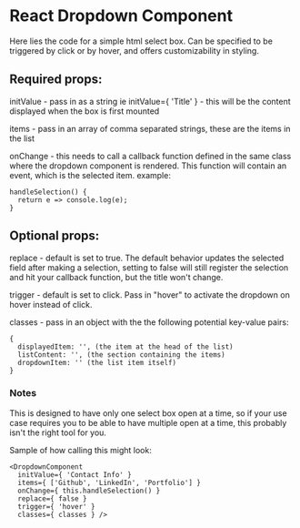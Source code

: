 # React Dropdown Component

Here lies the code for a simple html select box.  Can be specified to be triggered
by click or by hover, and offers customizability in styling.

## Required props:

initValue - pass in as a string ie initValue={ 'Title' } - this will be the content displayed when the box is first mounted

items - pass in an array of comma separated strings, these are the items in the list

onChange - this needs to call a callback function defined in the same class where
the dropdown component is rendered. This function will contain an event, which is the selected item.
example:
```
handleSelection() {
  return e => console.log(e);
}
```

## Optional props:

replace - default is set to true. The default behavior updates the selected field after making a selection,
setting to false will still register the selection and hit your callback function, but the title won't change.

trigger - default is set to click. Pass in "hover" to activate the dropdown on hover instead of click.

classes - pass in an object with the the following potential key-value pairs:
```
{
  displayedItem: '', (the item at the head of the list)
  listContent: '', (the section containing the items)
  dropdownItem: '' (the list item itself)
}
```

### Notes

This is designed to have only one select box open at a time, so if your use case requires you
to be able to have multiple open at a time, this probably isn't the right tool for you.

Sample of how calling this might look:
```
<DropdownComponent
  initValue={ 'Contact Info' }
  items={ ['Github', 'LinkedIn', 'Portfolio'] }
  onChange={ this.handleSelection() }
  replace={ false }
  trigger={ 'hover' }
  classes={ classes } />
```
